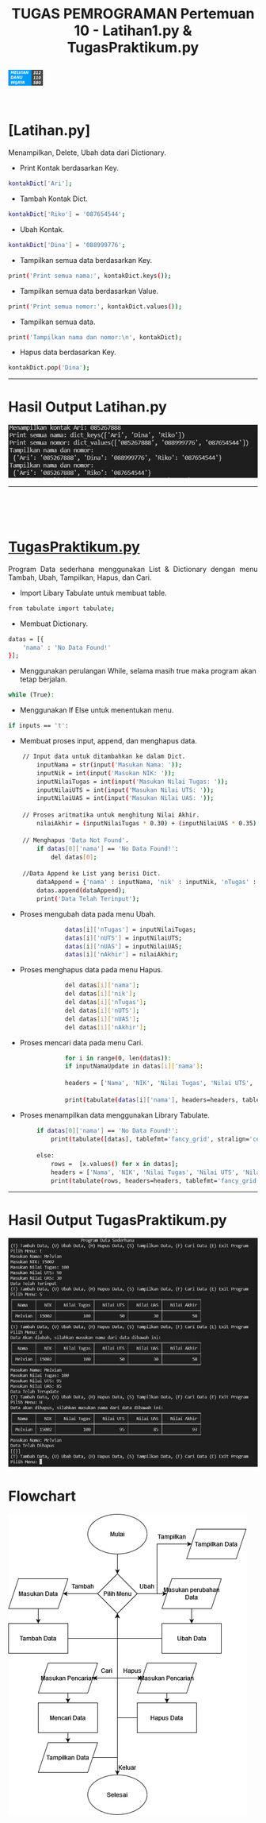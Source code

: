 # <p align="center"> TUGAS PEMROGRAMAN Pertemuan 10 - Latihan1.py & TugasPraktikum.py
[![melvian](./images/melvian.png)](https://www.linkedin.com/in/melvian-wijaya-760b371b1/)


<br>


# [Latihan.py]

<p align="justify">Menampilkan, Delete, Ubah data dari Dictionary.

- Print Kontak berdasarkan Key.
```sh
kontakDict['Ari'];
```
- Tambah Kontak Dict.
```sh
kontakDict['Riko'] = '087654544';
```
- Ubah Kontak.
```sh
kontakDict['Dina'] = '088999776';
```
- Tampilkan semua data berdasarkan Key.
```sh
print('Print semua nama:', kontakDict.keys());
```
- Tampilkan semua data berdasarkan Value.
```sh
print('Print semua nomor:', kontakDict.values());
```
- Tampilkan semua data.
```sh
print('Tampilkan nama dan nomor:\n', kontakDict);
```
- Hapus data berdasarkan Key.
```sh
kontakDict.pop('Dina');
```
----
# Hasil Output Latihan.py
![Output](./images/latihan.png)

----

<br>

<br>

<br>

# [TugasPraktikum.py](https://github.com/melviandanuw/TugasKelilingLuasLingkaran/blob/main/tugas.py)

<p align="justify">Program Data sederhana menggunakan List & Dictionary dengan menu Tambah, Ubah, Tampilkan, Hapus, dan Cari.

- Import Libary Tabulate untuk membuat table.
```sh
from tabulate import tabulate;
```
- Membuat Dictionary.
```sh
datas = [{
    'nama' : 'No Data Found!'    
}];
```
- Menggunakan perulangan While, selama masih true maka program akan tetap berjalan.
```sh
while (True):
```
- Menggunakan If Else untuk menentukan menu.
```sh
if inputs == 't':
```
- Membuat proses input, append, dan menghapus data.
```sh
    // Input data untuk ditambahkan ke dalam Dict.
        inputNama = str(input('Masukan Nama: '));
        inputNik = int(input('Masukan NIK: '));
        inputNilaiTugas = int(input('Masukan Nilai Tugas: '));
        inputNilaiUTS = int(input('Masukan Nilai UTS: '));
        inputNilaiUAS = int(input('Masukan Nilai UAS: '));

    // Proses aritmatika untuk menghitung Nilai Akhir.
        nilaiAkhir = (inputNilaiTugas * 0.30) + (inputNilaiUAS * 0.35) + (inputNilaiUTS * 0.35);
        
    // Menghapus 'Data Not Found'.
        if datas[0]['nama'] == 'No Data Found!':
            del datas[0];
    
    //Data Append ke List yang berisi Dict.
        dataAppend = {'nama' : inputNama, 'nik' : inputNik, 'nTugas' : inputNilaiTugas, 'nUTS' : inputNilaiUTS, 'nUAS' : inputNilaiUAS, 'nAkhir' : nilaiAkhir};    
        datas.append(dataAppend);
        print('Data Telah Terinput');
```
- Proses mengubah data pada menu Ubah.
```sh
                datas[i]['nTugas'] = inputNilaiTugas;
                datas[i]['nUTS'] = inputNilaiUTS;
                datas[i]['nUAS'] = inputNilaiUAS;
                datas[i]['nAkhir'] = nilaiAkhir;
```
- Proses menghapus data pada menu Hapus.
```sh
                del datas[i]['nama'];
                del datas[i]['nik'];
                del datas[i]['nTugas'];
                del datas[i]['nUTS'];
                del datas[i]['nUAS'];
                del datas[i]['nAkhir'];
```
- Proses mencari data pada menu Cari.
```sh
                for i in range(0, len(datas)):
                if inputNamaUpdate in datas[i]['nama']:
                
                headers = ['Nama', 'NIK', 'Nilai Tugas', 'Nilai UTS', 'Nilai UAS', 'Nilai Akhir'];
    
                print(tabulate(datas[i]['nama'], headers=headers, tablefmt='fancy_grid', stralign='center'));

```
- Proses menampilkan data menggunakan Library Tabulate.
```sh
        if datas[0]['nama'] == 'No Data Found!':
            print(tabulate([datas], tablefmt='fancy_grid', stralign='center'));
        
        else:
            rows =  [x.values() for x in datas];
            headers = ['Nama', 'NIK', 'Nilai Tugas', 'Nilai UTS', 'Nilai UAS', 'Nilai Akhir'];
            print(tabulate(rows, headers=headers, tablefmt='fancy_grid', stralign='center'));
```
----
# Hasil Output TugasPraktikum.py
![Output](./images/tugasPraktikum.png)

# Flowchart
![Output](./images/Flowchart.png)

